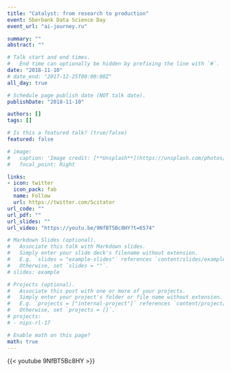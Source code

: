 ```yaml
---
title: "Catalyst: from research to production"
event: Sberbank Data Science Day
event_url: "ai-journey.ru"

summary: ""
abstract: ""

# Talk start and end times.
#   End time can optionally be hidden by prefixing the line with `#`.
date: "2018-11-10"
# date_end: "2017-12-25T00:00:00Z"
all_day: true

# Schedule page publish date (NOT talk date).
publishDate: "2018-11-10"

authors: []
tags: []

# Is this a featured talk? (true/false)
featured: false

# image:
#   caption: 'Image credit: [**Unsplash**](https://unsplash.com/photos/bzdhc5b3Bxs)'
#   focal_point: Right

links:
- icon: twitter
  icon_pack: fab
  name: Follow
  url: https://twitter.com/Scitator
url_code: ""
url_pdf: ""
url_slides: ""
url_video: "https://youtu.be/9NfBT5Bc8HY?t=6574"

# Markdown Slides (optional).
#   Associate this talk with Markdown slides.
#   Simply enter your slide deck's filename without extension.
#   E.g. `slides = "example-slides"` references `content/slides/example-slides.md`.
#   Otherwise, set `slides = ""`.
# slides: example

# Projects (optional).
#   Associate this post with one or more of your projects.
#   Simply enter your project's folder or file name without extension.
#   E.g. `projects = ["internal-project"]` references `content/project/deep-learning/index.md`.
#   Otherwise, set `projects = []`.
# projects:
# - nips-rl-17

# Enable math on this page?
math: true
---
```


{{< youtube 9NfBT5Bc8HY >}}

